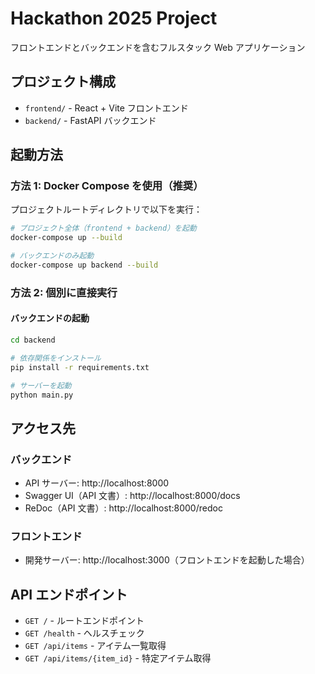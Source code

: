 # Hackathon 2025 Project

フロントエンドとバックエンドを含むフルスタック Web アプリケーション

## プロジェクト構成

- `frontend/` - React + Vite フロントエンド
- `backend/` - FastAPI バックエンド

## 起動方法

### 方法 1: Docker Compose を使用（推奨）

プロジェクトルートディレクトリで以下を実行：

```bash
# プロジェクト全体（frontend + backend）を起動
docker-compose up --build

# バックエンドのみ起動
docker-compose up backend --build
```

### 方法 2: 個別に直接実行

#### バックエンドの起動

```bash
cd backend

# 依存関係をインストール
pip install -r requirements.txt

# サーバーを起動
python main.py
```

## アクセス先

### バックエンド

- API サーバー: http://localhost:8000
- Swagger UI（API 文書）: http://localhost:8000/docs
- ReDoc（API 文書）: http://localhost:8000/redoc

### フロントエンド

- 開発サーバー: http://localhost:3000（フロントエンドを起動した場合）

## API エンドポイント

- `GET /` - ルートエンドポイント
- `GET /health` - ヘルスチェック
- `GET /api/items` - アイテム一覧取得
- `GET /api/items/{item_id}` - 特定アイテム取得

